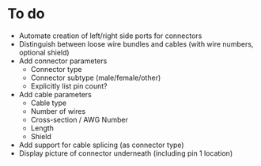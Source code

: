 # To do

* Automate creation of left/right side ports for connectors
* Distinguish between loose wire bundles and cables (with wire numbers, optional shield)
* Add connector parameters
  * Connector type
  * Connector subtype (male/female/other)
  * Explicitly list pin count?
* Add cable parameters
  * Cable type
  * Number of wires
  * Cross-section / AWG Number
  * Length
  * Shield
* Add support for cable splicing (as connector type)
* Display picture of connector underneath (including pin 1 location)
